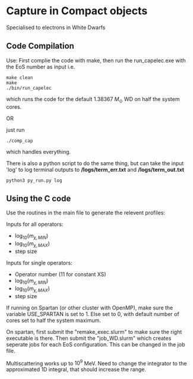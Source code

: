 # Capture in Compact objects

Specialised to electrons in White Dwarfs

## Code Compilation

Use:
First complie the code with make, then run the run_capelec.exe with the EoS number as input i.e.

    make clean
    make
    ./bin/run_capelec

which runs the code for the default $1.38367\; M_\odot$ WD on half the system cores.

OR

just run

    ./comp_cap

which handles everything.

There is also a python script to do the same thing, but can take the input 'log' to log terminal outputs to **/logs/term_err.txt** and **/logs/term_out.txt**

    python3 py_run.py log

## Using the C code

Use the routines in the main file to generate the relevent profiles:

Inputs for all operators:

- $\log_{10}(m_{\chi,MIN})$
- $\log_{10}(m_{\chi,MAX})$
- step size

Inputs for single operators:

- Operator number (11 for constant XS)
- $\log_{10}(m_{\chi,MIN})$
- $\log_{10}(m_{\chi,MAX})$
- step size

If running on Spartan (or other cluster with OpenMP), make sure the variable USE_SPARTAN is set to 1.
Else set to 0, with default number of cores set to half the system maximum. 

On spartan, first submit the "remake_exec.slurm" to make sure the right executable is there. Then submit the "job_WD.slurm" which creates seperate jobs for each  EoS configuration. This can be changed in the job file.

Multiscattering works up to $10^9$ MeV. Need to change the integrator to the approximated 1D integral, that should increase the range.

